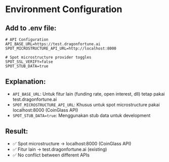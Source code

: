 # Environment Configuration

## Add to .env file:

```env
# API Configuration
API_BASE_URL=https://test.dragonfortune.ai
SPOT_MICROSTRUCTURE_API_URL=http://localhost:8000

# Spot microstructure provider toggles
SPOT_SSL_VERIFY=false
SPOT_STUB_DATA=true
```

## Explanation:

- `API_BASE_URL`: Untuk fitur lain (funding rate, open interest, dll) tetap pakai test.dragonfortune.ai
- `SPOT_MICROSTRUCTURE_API_URL`: Khusus untuk spot microstructure pakai localhost:8000 (CoinGlass API)
- `SPOT_STUB_DATA=true`: Menggunakan stub data untuk development

## Result:

- ✅ Spot microstructure → localhost:8000 (CoinGlass API)
- ✅ Fitur lain → test.dragonfortune.ai (existing)
- ✅ No conflict between different APIs
